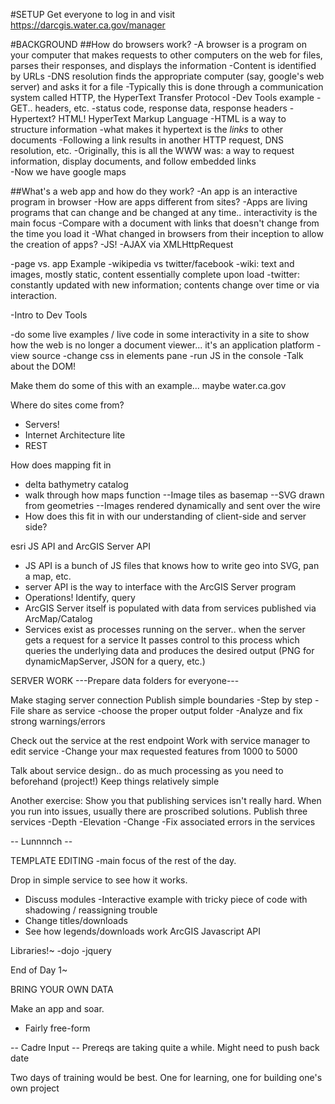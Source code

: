 #SETUP
  Get everyone to log in and visit https://darcgis.water.ca.gov/manager

#BACKGROUND
##How do browsers work? 
  -A browser is a program on your computer that makes requests to other computers on the web for files, parses their responses, and displays the information
  -Content is identified by URLs
  -DNS resolution finds the appropriate computer (say, google's web server) and asks it for a file
  -Typically this is done through a communication system called HTTP, the HyperText Transfer Protocol
    -Dev Tools example
      -GET.. headers, etc.
      -status code, response data, response headers
  -Hypertext? HTML! HyperText Markup Language
    -HTML is a way to structure information
      -what makes it hypertext is the *links* to other documents
      -Following a link results in another HTTP request, DNS resolution, etc.
    -Originally, this is all the WWW was: a way to request information, display documents, and follow embedded links   
    -Now we have google maps 
  
##What's a web app and how do they work?
  -An app is an interactive program in browser
  -How are apps different from sites? 
  -Apps are living programs that can change and be changed at any time.. interactivity is the main focus
    -Compare with a document with links that doesn't change from the time you load it
  -What changed in browsers from their inception to allow the creation of apps?
  -JS! 
  -AJAX via XMLHttpRequest

  -page vs. app Example
  -wikipedia vs twitter/facebook
    -wiki: text and images, mostly static, content essentially complete upon load
    -twitter: constantly updated with new information; contents change over time or via interaction.
   

  -Intro to Dev Tools 

  -do some live examples / live code in some interactivity in a site to show how the web is no longer a document viewer... it's an application platform
  -view source
  -change css in elements pane
  -run JS in the console
  -Talk about the DOM!

  Make them do some of this with an example... maybe water.ca.gov

Where do sites come from?
  - Servers!
  - Internet Architecture lite
  - REST
 
How does mapping fit in
  - delta bathymetry catalog
  - walk through how maps function
    --Image tiles as basemap
    --SVG drawn from geometries
    --Images rendered dynamically and sent over the wire
  - How does this fit in with our understanding of client-side and server side? 

esri JS API and ArcGIS Server API
  - JS API is a bunch of JS files that knows how to write geo into SVG, pan a map, etc.
  - server API is the way to interface with the ArcGIS Server program
  - Operations! Identify, query
  - ArcGIS Server itself is populated with data from services published via ArcMap/Catalog
  - Services exist as processes running on the server.. when the server gets a request for a service
    It passes control to this process which queries the underlying data and produces the desired output
    (PNG for dynamicMapServer, JSON for a query, etc.)


SERVER WORK
---Prepare data folders for everyone---

Make staging server connection
Publish simple boundaries
  -Step by step
  -File share as service
  -choose the proper output folder
  -Analyze and fix strong warnings/errors
   
Check out the service at the rest endpoint
Work with service manager to edit service
  -Change your max requested features from 1000 to 5000

Talk about service design.. do as much processing as you need to beforehand (project!)
Keep things relatively simple

Another exercise:
Show you that publishing services isn't really hard. When you run into issues, usually there are proscribed solutions.
Publish three services
  -Depth
  -Elevation
  -Change
  -Fix associated errors in the services

  
-- Lunnnnch --

TEMPLATE EDITING
  -main focus of the rest of the day.

Drop in simple service to see how it works.
  - Discuss modules
    -Interactive example with tricky piece of code with shadowing / reassigning trouble
  - Change titles/downloads
  - See how legends/downloads work 
ArcGIS Javascript API

Libraries!~
  -dojo
  -jquery


End of Day 1~



BRING YOUR OWN DATA

Make an app and soar.
  - Fairly free-form

-- Cadre Input --
Prereqs are taking quite a while. Might need to push back date

Two days of training would be best. One for learning, one for building one's own project

